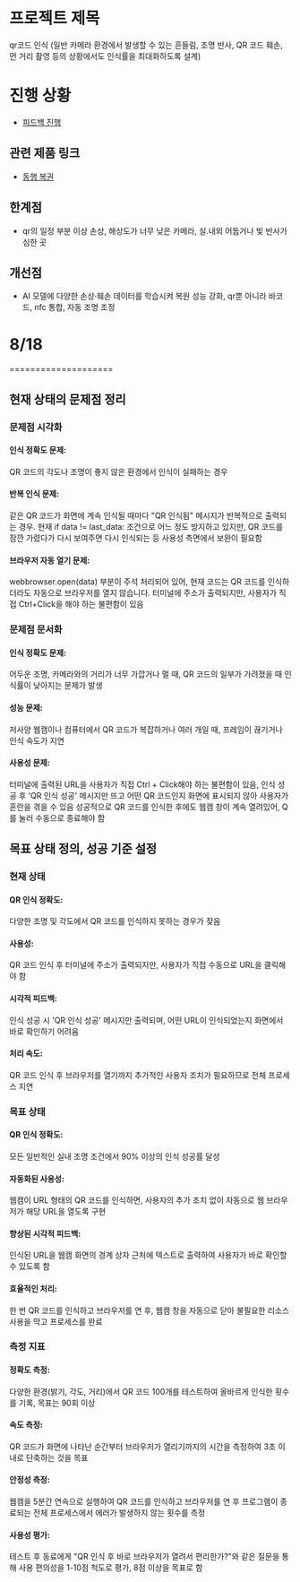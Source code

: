 프로젝트 제목  
=============

qr코드 인식 (일반 카메라 환경에서 발생할 수 있는 흔들림, 조명 반사, QR 코드 훼손, 먼 거리 촬영 등의 상황에서도 인식률을 최대화하도록 설계)

# 진행 상황
- [피드백 진행](/feedback/0814.md)


## 관련 제품 링크
- [동행 복권](https://dhlottery.co.kr/common.do?method=main)

## 한계점
- qr의 일정 부분 이상 손상, 해상도가 너무 낮은 카메라, 실.내외 어둡거나 빛 반사가 심한 곳

## 개선점
- AI 모델에 다양한 손상·훼손 데이터를 학습시켜 복원 성능 강화, qr뿐 아니라 바코드, nfc 통합, 자동 조명 조정




# 8/18

====================
## 현재 상태의 문제점 정리

### 문제점 시각화
#### 인식 정확도 문제: 
QR 코드의 각도나 조명이 좋지 않은 환경에서 인식이 실패하는 경우

#### 반복 인식 문제: 
같은 QR 코드가 화면에 계속 인식될 때마다 "QR 인식됨" 메시지가 반복적으로 출력되는 경우. 현재 if data != last_data: 조건으로 어느 정도 방지하고 있지만, QR 코드를 잠깐 가렸다가 다시 보여주면 다시 인식되는 등 사용성 측면에서 보완이 필요함

#### 브라우저 자동 열기 문제: 
webbrowser.open(data) 부분이 주석 처리되어 있어, 현재 코드는 QR 코드를 인식하더라도 자동으로 브라우저를 열지 않습니다. 터미널에 주소가 출력되지만, 사용자가 직접 Ctrl+Click을 해야 하는 불편함이 있음

### 문제점 문서화
#### 인식 정확도 문제: 
어두운 조명, 카메라와의 거리가 너무 가깝거나 멀 때, QR 코드의 일부가 가려졌을 때 인식률이 낮아지는 문제가 발생

#### 성능 문제: 
저사양 웹캠이나 컴퓨터에서 QR 코드가 복잡하거나 여러 개일 때, 프레임이 끊기거나 인식 속도가 지연

#### 사용성 문제: 
터미널에 출력된 URL을 사용자가 직접 Ctrl + Click해야 하는 불편함이 있음,
인식 성공 후 'QR 인식 성공' 메시지만 뜨고 어떤 QR 코드인지 화면에 표시되지 않아 사용자가 혼란을 겪을 수 있음
성공적으로 QR 코드를 인식한 후에도 웹캠 창이 계속 열려있어, Q를 눌러 수동으로 종료해야 함

## 목표 상태 정의, 성공 기준 설정

### 현재 상태
#### QR 인식 정확도: 
다양한 조명 및 각도에서 QR 코드를 인식하지 못하는 경우가 잦음

#### 사용성: 
QR 코드 인식 후 터미널에 주소가 출력되지만, 사용자가 직접 수동으로 URL을 클릭해야 함

#### 시각적 피드백: 
인식 성공 시 'QR 인식 성공' 메시지만 출력되며, 어떤 URL이 인식되었는지 화면에서 바로 확인하기 어려움

#### 처리 속도: 
QR 코드 인식 후 브라우저를 열기까지 추가적인 사용자 조치가 필요하므로 전체 프로세스 지연

### 목표 상태

#### QR 인식 정확도: 
모든 일반적인 실내 조명 조건에서 90% 이상의 인식 성공률 달성

#### 자동화된 사용성: 
웹캠이 URL 형태의 QR 코드를 인식하면, 사용자의 추가 조치 없이 자동으로 웹 브라우저가 해당 URL을 열도록 구현

#### 향상된 시각적 피드백: 
인식된 URL을 웹캠 화면의 경계 상자 근처에 텍스트로 출력하여 사용자가 바로 확인할 수 있도록 함

#### 효율적인 처리: 
한 번 QR 코드를 인식하고 브라우저를 연 후, 웹캠 창을 자동으로 닫아 불필요한 리소스 사용을 막고 프로세스를 완료


### 측정 지표
#### 정확도 측정: 
다양한 환경(밝기, 각도, 거리)에서 QR 코드 100개를 테스트하여 올바르게 인식한 횟수를 기록, 목표는 90회 이상

#### 속도 측정: 
QR 코드가 화면에 나타난 순간부터 브라우저가 열리기까지의 시간을 측정하여 3초 이내로 단축하는 것을 목표

#### 안정성 측정: 
웹캠을 5분간 연속으로 실행하여 QR 코드를 인식하고 브라우저를 연 후 프로그램이 종료되는 전체 프로세스에서 에러가 발생하지 않는 횟수를 측정

#### 사용성 평가: 
테스트 후 동료에게 "QR 인식 후 바로 브라우저가 열려서 편리한가?"와 같은 질문을 통해 사용 편의성을 1-10점 척도로 평가, 8점 이상을 목표로 함